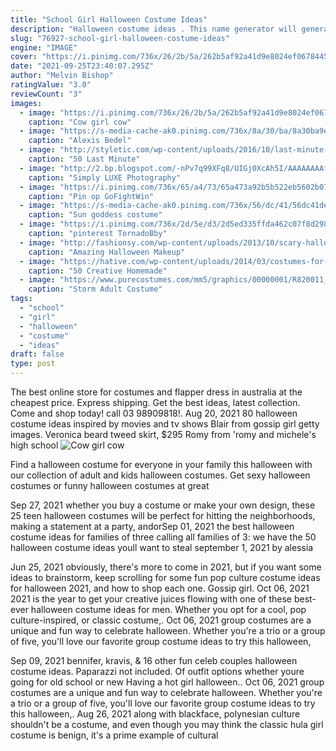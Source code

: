 ```yaml
---
title: "School Girl Halloween Costume Ideas"
description: "Halloween costume ideas . This name generator will generate 10 random costume ideas, but they could just as easily work as monsters or villains for stories. Halloween can be a great time of creativity and costume design, but thinking of a fun costume"
slug: "76927-school-girl-halloween-costume-ideas"
engine: "IMAGE"
cover: "https://i.pinimg.com/736x/26/2b/5a/262b5af92a41d9e8024ef0678445d375--cow-girl-costumes-girls-makeup.jpg"
date: "2021-09-25T23:40:07.295Z"
author: "Melvin Bishop"
ratingValue: "3.0"
reviewCount: "3"
images:
  - image: "https://i.pinimg.com/736x/26/2b/5a/262b5af92a41d9e8024ef0678445d375--cow-girl-costumes-girls-makeup.jpg"
    caption: "Cow girl cow"
  - image: "https://s-media-cache-ak0.pinimg.com/736x/8a/30/ba/8a30ba9ef72431d414713d70d0f31398.jpg"
    caption: "Alexis Bedel"
  - image: "http://styletic.com/wp-content/uploads/2016/10/last-minute-halloween-costumes/31-last-minute-halloween-costume-ideas.jpg"
    caption: "50 Last Minute"
  - image: "http://2.bp.blogspot.com/-nPv7q99XFq8/UIGj0XcAh5I/AAAAAAAAfSE/gwDyImyZS0I/s1600/bellahallowsl3.jpg"
    caption: "Simply LUXE Photography"
  - image: "https://i.pinimg.com/736x/65/a4/73/65a473a92b5b522eb5602b07e98b5595--band-uniforms-riverdale-cheerleader.jpg"
    caption: "Pin op GoFightWin"
  - image: "https://s-media-cache-ak0.pinimg.com/736x/56/dc/41/56dc41def26d651d98ae59d0d15ed8f0.jpg"
    caption: "Sun goddess costume"
  - image: "https://i.pinimg.com/736x/2d/5e/d3/2d5ed335ffda462c07f8d298ff50d530.jpg"
    caption: "pinterest TornadoBby"
  - image: "http://fashionsy.com/wp-content/uploads/2013/10/scary-halloween-makeup-bloody-face-school-girl.jpg"
    caption: "Amazing Halloween Makeup"
  - image: "https://hative.com/wp-content/uploads/2014/03/costumes-for-kids/11-minecraft-for-kid-costume.jpg"
    caption: "50 Creative Homemade"
  - image: "https://www.purecostumes.com/mm5/graphics/00000001/R820011_full_1.jpg"
    caption: "Storm Adult Costume"
tags:
  - "school"
  - "girl"
  - "halloween"
  - "costume"
  - "ideas"
draft: false
type: post
---
```


The best online store for costumes and flapper dress in australia at the cheapest price. Express shipping. Get the best ideas, latest collection. Come and shop today! call 03 98909818!. Aug 20, 2021 80 halloween costume ideas inspired by movies and tv shows  Blair from gossip girl getty images. Veronica beard tweed skirt, $295 Romy from 'romy and michele's high school
![Cow girl cow](https://i.pinimg.com/736x/26/2b/5a/262b5af92a41d9e8024ef0678445d375--cow-girl-costumes-girls-makeup.jpg "Cow girl cow")

Find a halloween costume for everyone in your family this halloween with our collection of adult and kids halloween costumes. Get sexy halloween costumes or funny halloween costumes at great
<!--inArticleAds-->

<!--galleryOne-->

Sep 27, 2021 whether you buy a costume or make your own design, these 25 teen halloween costumes will be perfect for hitting the neighborhoods, making a statement at a party, andorSep 01, 2021 the best halloween costume ideas for families of three calling all families of 3: we have the 50 halloween costume ideas youll want to steal september 1, 2021 by alessia
<!--inArticleAds-->

<!--galleryTwo-->

Jun 25, 2021 obviously, there's more to come in 2021, but if you want some ideas to brainstorm, keep scrolling for some fun pop culture costume ideas for halloween 2021, and how to shop each one. Gossip girl. Oct 06, 2021 2021 is the year to get your creative juices flowing with one of these best-ever halloween costume ideas for men. Whether you opt for a cool, pop culture-inspired, or classic costume,. Oct 06, 2021 group costumes are a unique and fun way to celebrate halloween. Whether you're a trio or a group of five, you'll love our favorite group costume ideas to try this halloween,
<!--galleryThree-->

Sep 09, 2021 bennifer, kravis, & 16 other fun celeb couples halloween costume ideas. Paparazzi not included.  Of outfit options whether youre going for old school or new Having a hot girl halloween.. Oct 06, 2021 group costumes are a unique and fun way to celebrate halloween. Whether you're a trio or a group of five, you'll love our favorite group costume ideas to try this halloween,. Aug 26, 2021 along with blackface, polynesian culture shouldn't be a costume, and even though you may think the classic hula girl costume is benign, it's a prime example of cultural